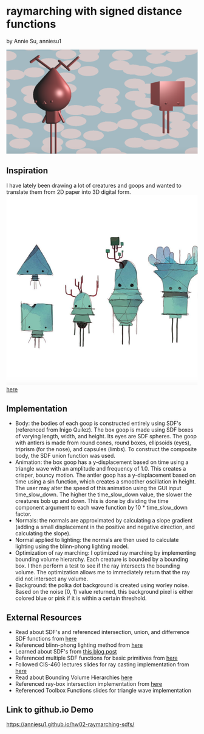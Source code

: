 # raymarching with signed distance functions
by Annie Su, anniesu1

![](bothGoops.png)
## Inspiration
I have lately been drawing a lot of creatures and goops and wanted to translate them from 2D paper into 3D digital form.
![](aliens.png)
[here](https://www.instagram.com/p/BsxMPLeAOLa/)

## Implementation
- Body: the bodies of each goop is constructed entirely using SDF's (referenced from Inigo Quilez). The box goop is made using SDF boxes of varying length, width, and height. Its eyes are SDF spheres. 
The goop with antlers is made from round cones, round boxes, ellipsoids (eyes), triprism (for the nose), and capsules (limbs). To construct
the composite body, the SDF union function was used. 
- Animation: the box goop has a y-displacement based on time using a triangle wave with an amplitude and frequency of 1.0. 
This creates a crisper, bouncy motion. The antler goop has a y-displacement based on time using a sin function, which creates a 
smoother oscillation in height. The user may alter the speed of this animation using the GUI input time_slow_down. The higher the 
time_slow_down value, the slower the creatures bob up and down. This is done by dividing the time component argument to each wave function by 
10 * time_slow_down factor.
- Normals: the normals are approximated by calculating a slope gradient (adding a small displacement in the positive and negative direction, and calculating the slope).
- Normal applied to lighting: the normals are then used to calculate lighting using the blinn-phong lighting model. 
- Optimization of ray marching: I optimized ray marching by implementing bounding volume hierarchy. Each creature is bounded by a bounding box. 
I then perform a test to see if the ray intersects the bounding volume. The optimization allows me to immediately return that the ray did not 
intersect any volume.
- Background: the polka dot background is created using worley noise. Based on the noise [0, 1) value returned, this background pixel is either colored
blue or pink if it is within a certain threshold. 

## External Resources
- Read about SDF's and referenced intersection, union, and differrence SDF functions from [here](http://jamie-wong.com/2016/07/15/ray-marching-signed-distance-functions/#surface-normals-and-lighting)
- Referenced blinn-phong lighting method from [here](https://www.shadertoy.com/view/Xtd3z7)
- Learned about SDF's from [this blog post](http://www.iquilezles.org/www/articles/distfunctions/distfunctions.html)
- Referenced multiple SDF functions for basic primitives from [here](https://www.shadertoy.com/view/Xds3zN)
- Followed CIS-460 lectures slides for ray casting implementation from [here](https://docs.google.com/presentation/d/e/2PACX-1vSN5ntJISgdOXOSNyoHimSVKblnPnL-Nywd6aRPI-XPucX9CeqzIEGTjFTwvmjYUgCglTqgvyP1CpxZ/pub?start=false&loop=false&delayms=60000&slide=id.g27215b64c6_0_107)
- Read about Bounding Volume Hierarchies [here](https://www.scratchapixel.com/lessons/advanced-rendering/introduction-acceleration-structure/bounding-volume)
- Referenced ray-box intersection implementation from [here](https://www.scratchapixel.com/lessons/3d-basic-rendering/minimal-ray-tracer-rendering-simple-shapes/ray-box-intersection)
- Referenced Toolbox Functions slides for triangle wave implementation


## Link to github.io Demo
https://anniesu1.github.io/hw02-raymarching-sdfs/
